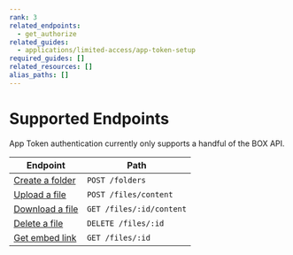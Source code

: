 ```yaml
---
rank: 3
related_endpoints:
  - get_authorize
related_guides:
  - applications/limited-access/app-token-setup
required_guides: []
related_resources: []
alias_paths: []
---
```


# Supported Endpoints

App Token authentication currently only supports a handful of the BOX API.

| Endpoint                                     | Path                     |
| -------------------------------------------- | ------------------------ |
| [Create a folder](e://post-folders)          | `POST /folders`    |
| [Upload a file](e://post-files-content)      | `POST /files/content`    |
| [Download a file](e://get-files-id-content)  | `GET /files/:id/content` |
| [Delete a file](e://delete-files-id) | `DELETE /files/:id`      |
| [Get embed link](e://get-files-id)          | `GET /files/:id`         |
